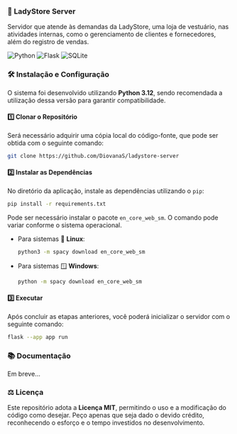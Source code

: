 ### 👠 LadyStore Server

Servidor que atende às demandas da LadyStore, uma loja de vestuário, nas atividades internas, como o gerenciamento de clientes e fornecedores, além do registro de vendas.

![Python](https://img.shields.io/badge/python-3670A0?style=for-the-badge&logo=python&logoColor=ffdd54)
![Flask](https://img.shields.io/badge/flask-%23000.svg?style=for-the-badge&logo=flask&logoColor=white)
![SQLite](https://img.shields.io/badge/sqlite-%2307405e.svg?style=for-the-badge&logo=sqlite&logoColor=white)

### 🛠️ Instalação e Configuração

O sistema foi desenvolvido utilizando **Python 3.12**, sendo recomendada a utilização dessa versão para garantir compatibilidade.

#### 1️⃣ Clonar o Repositório

Será necessário adquirir uma cópia local do código-fonte, que pode ser obtida com o seguinte comando:

```bash
git clone https://github.com/DiovanaS/ladystore-server
```

#### 2️⃣ Instalar as Dependências

No diretório da aplicação, instale as dependências utilizando o `pip`:

```bash
pip install -r requirements.txt
```

Pode ser necessário instalar o pacote `en_core_web_sm`. O comando pode variar conforme o sistema operacional.

- Para sistemas 🐧 **Linux**:

  ```bash
  python3 -m spacy download en_core_web_sm
  ```

- Para sistemas 🪟 **Windows**:

  ```bash
  python -m spacy download en_core_web_sm
  ```

#### 3️⃣ Executar

Após concluir as etapas anteriores, você poderá inicializar o servidor com o seguinte comando:

```bash
flask --app app run
```

### 📚 Documentação

Em breve...

### ⚖️ Licença

Este repositório adota a **Licença MIT**, permitindo o uso e a modificação do código como desejar. Peço apenas que seja dado o devido crédito, reconhecendo o esforço e o tempo investidos no desenvolvimento.